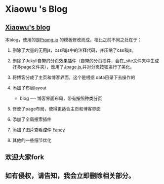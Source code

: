 # Xiaowu 's Blog

## [Xiaowu's blog](https://ixiaow.github.io)

本blog，使用的是[Promg.io](https://github.com/promeg/promeg.github.io) 的模板修改而成，相比之前不同之处在于：

1. 删除了大量的无用js，css和js中的注释代码，并压缩了css和js。
2. 删除了Jekyll自带的分页效果插件（自带的分页插件，会在_site文件夹中生成好多page文件夹），改用了Jpage.js,并对分页按钮进行了美化。
3. 将博客分成了主页和博客界面，这个是根据 data目录下去操作的
4. 添加了布局layout
    * blog --- 博客界面布局，带有按照种类分页

5. 修改了page布局，使得更适合主页和博客界面

6. 添加了全局搜索插件

7. 添加了图片查看控件 [Fancy](https://xiaowujiang.cn/plugin/%E4%BD%BF%E7%94%A8FancyBox%E6%9D%A5%E7%82%B9%E5%87%BB%E6%9F%A5%E7%9C%8B%E5%A4%A7%E5%9B%BE)
8. 其他的一些细节优化 

## 欢迎大家fork

## 如有侵权，请告知，我会立即删除相关部分。
